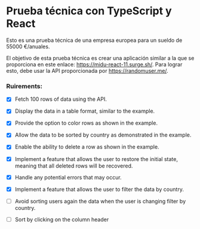 # Prueba técnica con TypeScript y React

Esto es una prueba técnica de una empresa europea para un sueldo de 55000 €/anuales.

El objetivo de esta prueba técnica es crear una aplicación similar a la que se proporciona en este enlace: https://midu-react-11.surge.sh/. Para lograr esto, debe usar la API proporcionada por https://randomuser.me/.

### Ruirements:

- [x] Fetch 100 rows of data using the API.

- [x] Display the data in a table format, similar to the example.

- [x] Provide the option to color rows as shown in the example.

- [x] Allow the data to be sorted by country as demonstrated in the example.

- [x] Enable the ability to delete a row as shown in the example.

- [x] Implement a feature that allows the user to restore the initial state, meaning that all deleted rows will be recovered.

- [x] Handle any potential errors that may occur.

- [x] Implement a feature that allows the user to filter the data by country.

- [ ] Avoid sorting users again the data when the user is changing filter by country.

- [ ] Sort by clicking on the column header
